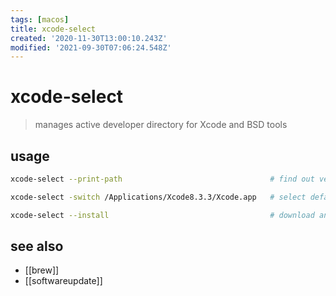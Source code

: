 ```yaml
---
tags: [macos]
title: xcode-select
created: '2020-11-30T13:00:10.243Z'
modified: '2021-09-30T07:06:24.548Z'
---
```


# xcode-select

> manages active developer directory for Xcode and BSD tools

## usage

```sh
xcode-select --print-path                                 # find out version of xcode being used by tools

xcode-select -switch /Applications/Xcode8.3.3/Xcode.app   # select default xcode for cli

xcode-select --install                                    # download and install xcode cli tools
```

## see also

- [[brew]]
- [[softwareupdate]]
